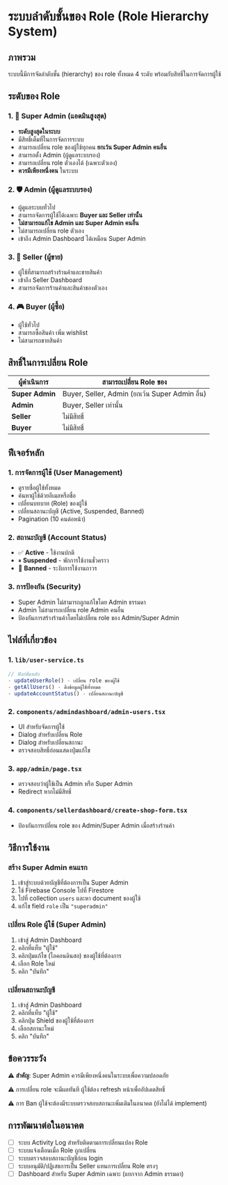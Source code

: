 # ระบบลำดับชั้นของ Role (Role Hierarchy System)

## ภาพรวม
ระบบนี้มีการจัดลำดับชั้น (hierarchy) ของ role ทั้งหมด 4 ระดับ พร้อมกับสิทธิ์ในการจัดการผู้ใช้

## ระดับของ Role

### 1. 👑 Super Admin (แอดมินสูงสุด)
- **ระดับสูงสุดในระบบ**
- มีสิทธิ์เต็มที่ในการจัดการระบบ
- สามารถเปลี่ยน role ของผู้ใช้ทุกคน **ยกเว้น Super Admin คนอื่น**
- สามารถตั้ง Admin (ผู้ดูแลระบบรอง)
- สามารถเปลี่ยน role ตัวเองได้ (เฉพาะตัวเอง)
- **ควรมีเพียงหนึ่งคน** ในระบบ

### 2. 🛡️ Admin (ผู้ดูแลระบบรอง)
- ผู้ดูแลระบบทั่วไป
- สามารถจัดการผู้ใช้ได้เฉพาะ **Buyer และ Seller เท่านั้น**
- **ไม่สามารถแก้ไข Admin และ Super Admin คนอื่น**
- ไม่สามารถเปลี่ยน role ตัวเอง
- เข้าถึง Admin Dashboard ได้เหมือน Super Admin

### 3. 👤 Seller (ผู้ขาย)
- ผู้ใช้ที่สามารถสร้างร้านค้าและขายสินค้า
- เข้าถึง Seller Dashboard
- สามารถจัดการร้านค้าและสินค้าของตัวเอง

### 4. 🎮 Buyer (ผู้ซื้อ)
- ผู้ใช้ทั่วไป
- สามารถซื้อสินค้า เพิ่ม wishlist
- ไม่สามารถขายสินค้า

## สิทธิ์ในการเปลี่ยน Role

| ผู้ดำเนินการ | สามารถเปลี่ยน Role ของ |
|--------------|------------------------|
| **Super Admin** | Buyer, Seller, Admin (ยกเว้น Super Admin อื่น) |
| **Admin** | Buyer, Seller เท่านั้น |
| **Seller** | ไม่มีสิทธิ์ |
| **Buyer** | ไม่มีสิทธิ์ |

## ฟีเจอร์หลัก

### 1. การจัดการผู้ใช้ (User Management)
- ดูรายชื่อผู้ใช้ทั้งหมด
- ค้นหาผู้ใช้ด้วยอีเมลหรือชื่อ
- เปลี่ยนบทบาท (Role) ของผู้ใช้
- เปลี่ยนสถานะบัญชี (Active, Suspended, Banned)
- Pagination (10 คนต่อหน้า)

### 2. สถานะบัญชี (Account Status)
- ✅ **Active** - ใช้งานปกติ
- ⏸ **Suspended** - พักการใช้งานชั่วคราว
- 🚫 **Banned** - ระงับการใช้งานถาวร

### 3. การป้องกัน (Security)
- Super Admin ไม่สามารถถูกแก้ไขโดย Admin ธรรมดา
- Admin ไม่สามารถเปลี่ยน role Admin คนอื่น
- ป้องกันการสร้างร้านค้าโดยไม่เปลี่ยน role ของ Admin/Super Admin

## ไฟล์ที่เกี่ยวข้อง

### 1. `lib/user-service.ts`
```typescript
// ฟังก์ชันหลัก
- updateUserRole() - เปลี่ยน role ของผู้ใช้
- getAllUsers() - ดึงข้อมูลผู้ใช้ทั้งหมด
- updateAccountStatus() - เปลี่ยนสถานะบัญชี
```

### 2. `components/admindashboard/admin-users.tsx`
- UI สำหรับจัดการผู้ใช้
- Dialog สำหรับเปลี่ยน Role
- Dialog สำหรับเปลี่ยนสถานะ
- ตรวจสอบสิทธิ์ก่อนแสดงปุ่มแก้ไข

### 3. `app/admin/page.tsx`
- ตรวจสอบว่าผู้ใช้เป็น Admin หรือ Super Admin
- Redirect หากไม่มีสิทธิ์

### 4. `components/sellerdashboard/create-shop-form.tsx`
- ป้องกันการเปลี่ยน role ของ Admin/Super Admin เมื่อสร้างร้านค้า

## วิธีการใช้งาน

### สร้าง Super Admin คนแรก
1. เข้าสู่ระบบด้วยบัญชีที่ต้องการเป็น Super Admin
2. ใช้ Firebase Console ไปที่ Firestore
3. ไปที่ collection `users` และหา document ของผู้ใช้
4. แก้ไข field `role` เป็น `"superadmin"`

### เปลี่ยน Role ผู้ใช้ (Super Admin)
1. เข้าสู่ Admin Dashboard
2. คลิกที่แท็บ "ผู้ใช้"
3. คลิกปุ่มแก้ไข (ไอคอนดินสอ) ของผู้ใช้ที่ต้องการ
4. เลือก Role ใหม่
5. คลิก "บันทึก"

### เปลี่ยนสถานะบัญชี
1. เข้าสู่ Admin Dashboard
2. คลิกที่แท็บ "ผู้ใช้"
3. คลิกปุ่ม Shield ของผู้ใช้ที่ต้องการ
4. เลือกสถานะใหม่
5. คลิก "บันทึก"

## ข้อควรระวัง

⚠️ **สำคัญ**: Super Admin ควรมีเพียงหนึ่งคนในระบบเพื่อความปลอดภัย

⚠️ การเปลี่ยน role จะมีผลทันที ผู้ใช้ต้อง refresh หน้าเพื่ออัปเดตสิทธิ์

⚠️ การ Ban ผู้ใช้จะต้องมีระบบตรวจสอบสถานะเพิ่มเติมในอนาคต (ยังไม่ได้ implement)

## การพัฒนาต่อในอนาคต

- [ ] ระบบ Activity Log สำหรับติดตามการเปลี่ยนแปลง Role
- [ ] ระบบแจ้งเตือนเมื่อ Role ถูกเปลี่ยน
- [ ] ระบบตรวจสอบสถานะบัญชีก่อน login
- [ ] ระบบอนุมัติ/ปฏิเสธการเป็น Seller แทนการเปลี่ยน Role ตรงๆ
- [ ] Dashboard สำหรับ Super Admin เฉพาะ (แยกจาก Admin ธรรมดา)
